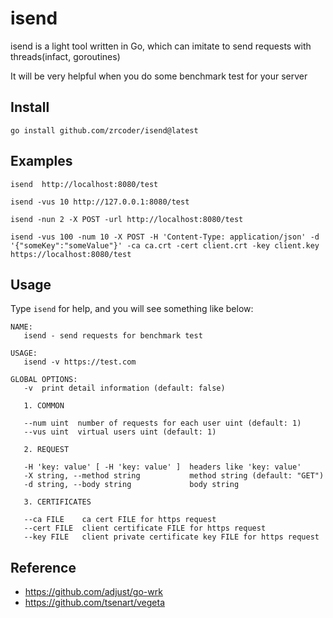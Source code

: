 # isend
isend is a light tool written in Go, which can imitate to send requests with threads(infact, goroutines)

It will be very helpful when you do some benchmark test for your server

## Install

```
go install github.com/zrcoder/isend@latest
```

## Examples

```
isend  http://localhost:8080/test
```

```
isend -vus 10 http://127.0.0.1:8080/test
```

```
isend -nun 2 -X POST -url http://localhost:8080/test
```

```
isend -vus 100 -num 10 -X POST -H 'Content-Type: application/json' -d '{"someKey":"someValue"}' -ca ca.crt -cert client.crt -key client.key https://localhost:8080/test 
```

## Usage
Type `isend` for help, and you will see something like below:

```
NAME:
   isend - send requests for benchmark test

USAGE:
   isend -v https://test.com

GLOBAL OPTIONS:
   -v  print detail information (default: false)

   1. COMMON

   --num uint  number of requests for each user uint (default: 1)
   --vus uint  virtual users uint (default: 1)

   2. REQUEST

   -H 'key: value' [ -H 'key: value' ]  headers like 'key: value'
   -X string, --method string           method string (default: "GET")
   -d string, --body string             body string

   3. CERTIFICATES

   --ca FILE    ca cert FILE for https request
   --cert FILE  client certificate FILE for https request
   --key FILE   client private certificate key FILE for https request
```

## Reference
- https://github.com/adjust/go-wrk
- https://github.com/tsenart/vegeta
